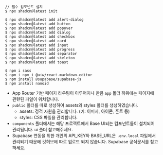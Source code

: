 ```
// 필수 컴포넌트 설치
$ npx shadcn@latest init

$ npx shadcn@latest add alert-dialog
$ npx shadcn@latest add button
$ npx shadcn@latest add popover
$ npx shadcn@latest add dialog
$ npx shadcn@latest add checkbox
$ npx shadcn@latest add card
$ npx shadcn@latest add input
$ npx shadcn@latest add progress
$ npx shadcn@latest add separator
$ npx shadcn@latest add skeleton
$ npx shadcn@latest add toast

$ npm i sass
$ npm i npm i @uiw/react-markdown-editor
$ npm install @supabase/supabase-js
$ npm install nanoid
```

-   App Router 기반 페이지 라우팅이 이루어지니 만큼 `app` 폴더 하위에는 페이지에 관련된 파일이 위치합니다.
-   `public` 폴더를 따로 생성하여 assets와 styles 폴더를 생성하였습니다.
    -   assets: 정적 자원을 관리합니다. (예: 이미지, 아이콘, 폰트 등)
    -   styles: CSS 파일을 관리합니다. 
-   `components` 폴더에서는 해당 프로젝트에서 Base UI되는 컴포넌트들이 설치되어 관리됩니다. ui 폴더 참고해주세요.
-   Supabase 연동을 위한 개인의 API_KEY와 BASE_URL은 `.env.local` 파일에서 관리되기 때문에 깃허브에 따로 업로드 되지 않습니다. Supabase 공식문서를 참고하세요.